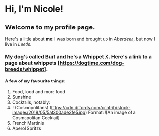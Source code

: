 # Hi, I'm **Nicole**!

## Welcome to my profile page.

Here's a little about __me__:  I was born and brought up in *Aberdeen*, but now I live in _Leeds_.

### My dog's called Burt and he's a Whippet X. Here's a link to a page about whippets [https://dogtime.com/dog-breeds/whippet].

#### A few of my favourite things:

1. Food, food and more food
1. Sunshine
1. Cocktails, notably:
  1. ! (Cosmopolitans) (https://cdn.diffords.com/contrib/stock-images/2018/05/5af300ade3fe5.jpg) Format: ![An image of a Cosmopolitan Cocktail]
  2. French Martinis
  3. Aperol Spritzs

